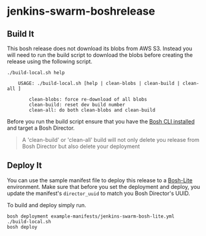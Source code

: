 # jenkins-swarm-boshrelease

## Build It

This bosh release does not download its blobs from AWS S3. Instead you will need to run the build script to download the blobs before creating the release using the following script.

```
./build-local.sh help

    USAGE: ./build-local.sh [help | clean-blobs | clean-build | clean-all ]
    
        clean-blobs: force re-download of all blobs
        clean-build: reset dev build number
        clean-all: do both clean-blobs and clean-build
```

Before you run the build script ensure that you have the [Bosh CLI installed](https://bosh.io/docs/bosh-cli.html) and target a Bosh Director. 

> A 'clean-build' or 'clean-all' build will not only delete you release from Bosh Director but also delete your deployment

## Deploy It

You can use the sample manifest file to deploy this release to a [Bosh-Lite](https://github.com/cloudfoundry/bosh-lite) environment. Make sure that before you set the deployment and deploy, you update the manifest's ```director_uuid``` to match you Bosh Director's UUID.

To build and deploy simply run.

```
bosh deployment example-manifests/jenkins-swarm-bosh-lite.yml
./build-local.sh
bosh deploy
```
